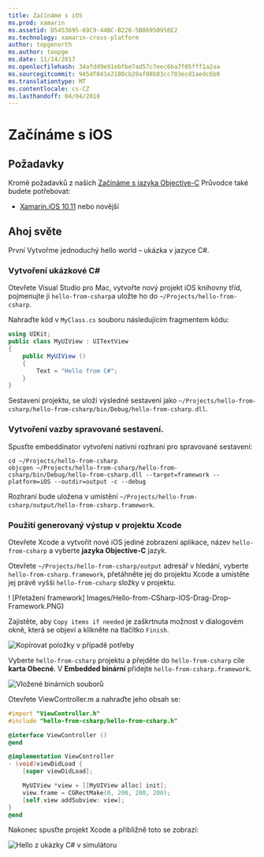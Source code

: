 ```yaml
---
title: Začínáme s iOS
ms.prod: xamarin
ms.assetid: D5453695-69C9-44BC-B226-5B86950956E2
ms.technology: xamarin-cross-platform
author: topgenorth
ms.author: toopge
ms.date: 11/14/2017
ms.openlocfilehash: 34afdd9e91ebfbe7ad57c7eec6ba7f05fff1a2aa
ms.sourcegitcommit: 945df041e2180cb20af08b83cc703ecd1aedc6b0
ms.translationtype: MT
ms.contentlocale: cs-CZ
ms.lasthandoff: 04/04/2018
---
```

# <a name="getting-started-with-ios"></a>Začínáme s iOS


## <a name="requirements"></a>Požadavky

Kromě požadavků z našich [Začínáme s jazyka Objective-C](~/tools/dotnet-embedding/get-started/objective-c/index.md) Průvodce také budete potřebovat:

* [Xamarin.iOS 10.11](https://www.visualstudio.com/xamarin/) nebo novější

## <a name="hello-world"></a>Ahoj světe

První Vytvořme jednoduchý hello world – ukázka v jazyce C#.

### <a name="create-c-sample"></a>Vytvoření ukázkové C#

Otevřete Visual Studio pro Mac, vytvořte nový projekt iOS knihovny tříd, pojmenujte ji `hello-from-csharp`a uložte ho do `~/Projects/hello-from-csharp`.

Nahraďte kód v `MyClass.cs` souboru následujícím fragmentem kódu:

```csharp
using UIKit;
public class MyUIView : UITextView
{
    public MyUIView ()
    {
        Text = "Hello from C#";
    }
}
```

Sestavení projektu, se uloží výsledné sestavení jako `~/Projects/hello-from-csharp/hello-from-csharp/bin/Debug/hello-from-csharp.dll`.

### <a name="bind-the-managed-assembly"></a>Vytvoření vazby spravované sestavení.

Spusťte embeddinator vytvoření nativní rozhraní pro spravované sestavení:

```shell
cd ~/Projects/hello-from-csharp
objcgen ~/Projects/hello-from-csharp/hello-from-csharp/bin/Debug/hello-from-csharp.dll --target=framework --platform=iOS --outdir=output -c --debug
```

Rozhraní bude uložena v umístění `~/Projects/hello-from-csharp/output/hello-from-csharp.framework`.

### <a name="use-the-generated-output-in-an-xcode-project"></a>Použití generovaný výstup v projektu Xcode

Otevřete Xcode a vytvořit nové iOS jediné zobrazení aplikace, název `hello-from-csharp` a vyberte **jazyka Objective-C** jazyk.

Otevřete `~/Projects/hello-from-csharp/output` adresář v hledání, vyberte `hello-from-csharp.framework`, přetáhněte jej do projektu Xcode a umístěte jej právě vyšší `hello-from-csharp` složky v projektu.

! [Přetažení framework] Images/Hello-from-CSharp-IOS-Drag-Drop-Framework.PNG)

Zajistěte, aby `Copy items if needed` je zaškrtnuta možnost v dialogovém okně, která se objeví a klikněte na tlačítko `Finish`.

![Kopírovat položky v případě potřeby](ios-images/hello-from-csharp-ios-copy-items-if-needed.png)

Vyberte `hello-from-csharp` projektu a přejděte do `hello-from-csharp` cíle **karta Obecné**. V **Embedded binární** přidejte `hello-from-csharp.framework`.

![Vložené binárních souborů](ios-images/hello-from-csharp-ios-embedded-binaries.png)

Otevřete ViewController.m a nahraďte jeho obsah se:

```objective-c
#import "ViewController.h"
#include "hello-from-csharp/hello-from-csharp.h"

@interface ViewController ()
@end

@implementation ViewController
- (void)viewDidLoad {
    [super viewDidLoad];

    MyUIView *view = [[MyUIView alloc] init];
    view.frame = CGRectMake(0, 200, 200, 200);
    [self.view addSubview: view];
}
@end
```

Nakonec spusťte projekt Xcode a přibližně toto se zobrazí:

![Hello z ukázky C# v simulátoru](ios-images/hello-from-csharp-ios.png)
